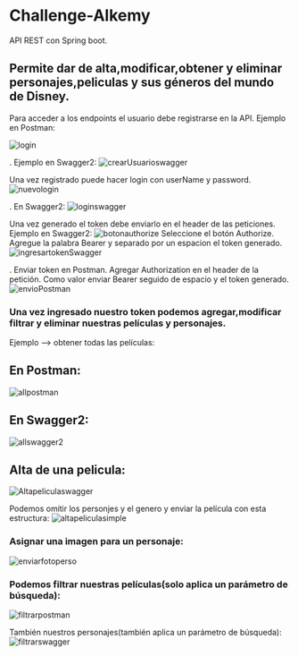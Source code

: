 # Challenge-Alkemy
API REST con Spring boot.

## Permite dar de alta,modificar,obtener y eliminar personajes,peliculas y sus géneros del mundo de Disney.
Para acceder a los endpoints el usuario debe registrarse en la API.
Ejemplo en Postman:

![login](https://user-images.githubusercontent.com/50058025/148308138-dc8ef87c-d619-41ed-8531-f459db1db548.png)

. Ejemplo en Swagger2:
![crearUsuarioswagger](https://user-images.githubusercontent.com/50058025/148323718-ff09404f-9bed-44da-b88e-1c8cc0be9eab.png)

Una vez registrado puede hacer login con userName y password.
![nuevologin](https://user-images.githubusercontent.com/50058025/148308834-5fe9a2c5-c580-4031-8b94-a08490e9da61.png)

. En Swagger2:
![loginswagger](https://user-images.githubusercontent.com/50058025/148323872-46c1b850-5daa-49e1-83aa-d64a082148fd.png)

Una vez generado el token debe enviarlo en el header de las peticiones.
Ejemplo en Swagger2:
![botonauthorize](https://user-images.githubusercontent.com/50058025/148324043-84995b9c-41f1-4e21-bf46-900e8bbb1988.png)
Seleccione el botón Authorize. Agregue la palabra Bearer y separado por un espacion el token generado.
![ingresartokenSwagger](https://user-images.githubusercontent.com/50058025/148324222-36473675-0dc2-4624-9d16-33833cb2db6e.png)

. Enviar token en Postman. Agregar Authorization en el header de la petición.
Como valor enviar Bearer seguido de espacio y el token generado.
![envioPostman](https://user-images.githubusercontent.com/50058025/148325101-68b64dc6-3f2c-485e-ad34-ef8e0dec1fec.png)

### Una vez ingresado nuestro token podemos agregar,modificar filtrar y eliminar nuestras películas y personajes.
Ejemplo --> obtener todas las películas:
## En Postman:
![allpostman](https://user-images.githubusercontent.com/50058025/148326522-82cadec6-5024-4e8e-bfaf-401159d4fe14.png)
## En Swagger2:
![allswagger2](https://user-images.githubusercontent.com/50058025/148326636-b7ba27ac-0580-4d12-8db1-a0fb20a32384.png)

## Alta de una pelicula:
 ![Altapeliculaswagger](https://user-images.githubusercontent.com/50058025/148327880-e7e5daa5-8069-458c-a544-8d192053092f.png)
 
 Podemos omitir los personjes y el genero y enviar la película con esta estructura:
 ![altapeliculasimple](https://user-images.githubusercontent.com/50058025/148327991-615c8316-ec6e-4cc1-93a7-d34da63300a1.png)
 
 ### Asignar una imagen para un personaje:
 ![enviarfotoperso](https://user-images.githubusercontent.com/50058025/148328468-da72a787-8db0-44be-84bc-a0aa81a09c2b.png)

### Podemos filtrar nuestras películas(solo aplica un parámetro de búsqueda):
![filtrarpostman](https://user-images.githubusercontent.com/50058025/148329143-815d29e2-3753-4b62-bf4e-271d0463d385.png)

También nuestros personajes(también aplica un parámetro de búsqueda):
![filtrarswagger](https://user-images.githubusercontent.com/50058025/148329261-18dd57e8-6091-4455-8b8e-343d1c0ef35e.png)






